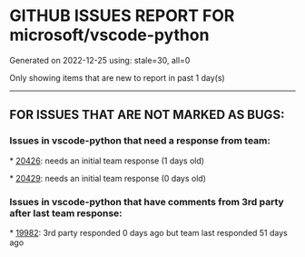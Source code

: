 
# GITHUB ISSUES REPORT FOR microsoft/vscode-python


Generated on 2022-12-25 using: stale=30, all=0


Only showing items that are new to report in past 1 day(s)


---

## FOR ISSUES THAT ARE NOT MARKED AS BUGS:


### Issues in vscode-python that need a response from team:


\* [20426](https://github.com/microsoft/vscode-python/issues/20426 "Stuck at unittest discovery."): needs an initial team response (1 days old)

\* [20429](https://github.com/microsoft/vscode-python/issues/20429 "Language injections in Python"): needs an initial team response (0 days old)

### Issues in vscode-python that have comments from 3rd party after last team response:


\* [19982](https://github.com/microsoft/vscode-python/issues/19982 "Breaks code folding in ordinary python files"): 3rd party responded 0 days ago but team last responded 51 days ago
